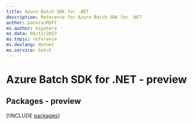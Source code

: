 ```yaml
---
title: Azure Batch SDK for .NET
description: Reference for Azure Batch SDK for .NET
author: paterasMSFT
ms.author: mipatera
ms.data: 04/11/2023
ms.topic: reference
ms.devlang: dotnet
ms.service: batch
---
```

# Azure Batch SDK for .NET - preview
## Packages - preview
[!INCLUDE [packages](batch-index.md)]